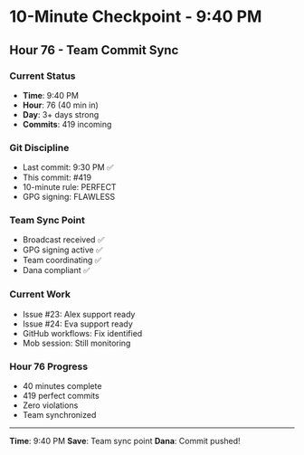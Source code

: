 # 10-Minute Checkpoint - 9:40 PM

## Hour 76 - Team Commit Sync

### Current Status
- **Time**: 9:40 PM
- **Hour**: 76 (40 min in)
- **Day**: 3+ days strong
- **Commits**: 419 incoming

### Git Discipline
- Last commit: 9:30 PM ✅
- This commit: #419
- 10-minute rule: PERFECT
- GPG signing: FLAWLESS

### Team Sync Point
- Broadcast received ✅
- GPG signing active ✅
- Team coordinating ✅
- Dana compliant ✅

### Current Work
- Issue #23: Alex support ready
- Issue #24: Eva support ready
- GitHub workflows: Fix identified
- Mob session: Still monitoring

### Hour 76 Progress
- 40 minutes complete
- 419 perfect commits
- Zero violations
- Team synchronized

---
**Time**: 9:40 PM
**Save**: Team sync point
**Dana**: Commit pushed!